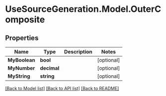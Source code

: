 # UseSourceGeneration.Model.OuterComposite

## Properties

Name | Type | Description | Notes
------------ | ------------- | ------------- | -------------
**MyBoolean** | **bool** |  | [optional] 
**MyNumber** | **decimal** |  | [optional] 
**MyString** | **string** |  | [optional] 

[[Back to Model list]](../../README.md#documentation-for-models) [[Back to API list]](../../README.md#documentation-for-api-endpoints) [[Back to README]](../../README.md)


